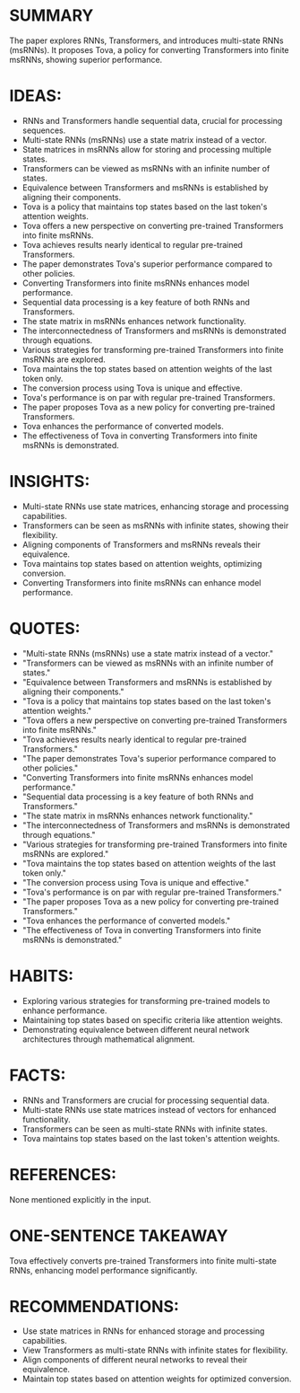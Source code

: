 # SUMMARY
The paper explores RNNs, Transformers, and introduces multi-state RNNs (msRNNs). It proposes Tova, a policy for converting Transformers into finite msRNNs, showing superior performance.

# IDEAS:
- RNNs and Transformers handle sequential data, crucial for processing sequences.
- Multi-state RNNs (msRNNs) use a state matrix instead of a vector.
- State matrices in msRNNs allow for storing and processing multiple states.
- Transformers can be viewed as msRNNs with an infinite number of states.
- Equivalence between Transformers and msRNNs is established by aligning their components.
- Tova is a policy that maintains top states based on the last token's attention weights.
- Tova offers a new perspective on converting pre-trained Transformers into finite msRNNs.
- Tova achieves results nearly identical to regular pre-trained Transformers.
- The paper demonstrates Tova's superior performance compared to other policies.
- Converting Transformers into finite msRNNs enhances model performance.
- Sequential data processing is a key feature of both RNNs and Transformers.
- The state matrix in msRNNs enhances network functionality.
- The interconnectedness of Transformers and msRNNs is demonstrated through equations.
- Various strategies for transforming pre-trained Transformers into finite msRNNs are explored.
- Tova maintains the top states based on attention weights of the last token only.
- The conversion process using Tova is unique and effective.
- Tova's performance is on par with regular pre-trained Transformers.
- The paper proposes Tova as a new policy for converting pre-trained Transformers.
- Tova enhances the performance of converted models.
- The effectiveness of Tova in converting Transformers into finite msRNNs is demonstrated.

# INSIGHTS:
- Multi-state RNNs use state matrices, enhancing storage and processing capabilities.
- Transformers can be seen as msRNNs with infinite states, showing their flexibility.
- Aligning components of Transformers and msRNNs reveals their equivalence.
- Tova maintains top states based on attention weights, optimizing conversion.
- Converting Transformers into finite msRNNs can enhance model performance.

# QUOTES:
- "Multi-state RNNs (msRNNs) use a state matrix instead of a vector."
- "Transformers can be viewed as msRNNs with an infinite number of states."
- "Equivalence between Transformers and msRNNs is established by aligning their components."
- "Tova is a policy that maintains top states based on the last token's attention weights."
- "Tova offers a new perspective on converting pre-trained Transformers into finite msRNNs."
- "Tova achieves results nearly identical to regular pre-trained Transformers."
- "The paper demonstrates Tova's superior performance compared to other policies."
- "Converting Transformers into finite msRNNs enhances model performance."
- "Sequential data processing is a key feature of both RNNs and Transformers."
- "The state matrix in msRNNs enhances network functionality."
- "The interconnectedness of Transformers and msRNNs is demonstrated through equations."
- "Various strategies for transforming pre-trained Transformers into finite msRNNs are explored."
- "Tova maintains the top states based on attention weights of the last token only."
- "The conversion process using Tova is unique and effective."
- "Tova's performance is on par with regular pre-trained Transformers."
- "The paper proposes Tova as a new policy for converting pre-trained Transformers."
- "Tova enhances the performance of converted models."
- "The effectiveness of Tova in converting Transformers into finite msRNNs is demonstrated."

# HABITS:
- Exploring various strategies for transforming pre-trained models to enhance performance.
- Maintaining top states based on specific criteria like attention weights.
- Demonstrating equivalence between different neural network architectures through mathematical alignment.

# FACTS:
- RNNs and Transformers are crucial for processing sequential data.
- Multi-state RNNs use state matrices instead of vectors for enhanced functionality.
- Transformers can be seen as multi-state RNNs with infinite states.
- Tova maintains top states based on the last token's attention weights.

# REFERENCES:
None mentioned explicitly in the input.

# ONE-SENTENCE TAKEAWAY
Tova effectively converts pre-trained Transformers into finite multi-state RNNs, enhancing model performance significantly.

# RECOMMENDATIONS:
- Use state matrices in RNNs for enhanced storage and processing capabilities.
- View Transformers as multi-state RNNs with infinite states for flexibility.
- Align components of different neural networks to reveal their equivalence.
- Maintain top states based on attention weights for optimized conversion.
